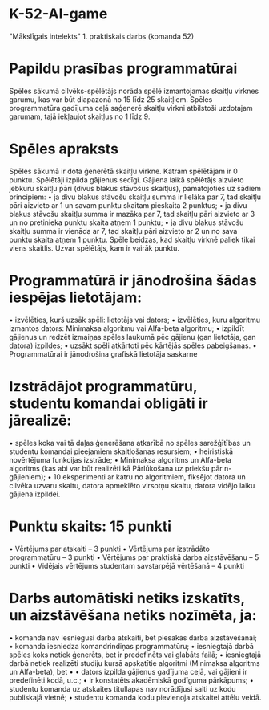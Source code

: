 # K-52-AI-game
 "Mākslīgais intelekts" 1. praktiskais darbs (komanda 52) 

# Papildu prasības programmatūrai
Spēles sākumā cilvēks-spēlētājs norāda spēlē izmantojamas skaitļu virknes garumu, kas var būt diapazonā no 15 līdz 25 skaitļiem. Spēles programmatūra gadījuma ceļā saģenerē skaitļu virkni atbilstoši uzdotajam garumam, tajā iekļaujot skaitļus no 1 līdz 9.

# Spēles apraksts
Spēles sākumā ir dota ģenerētā skaitļu virkne. Katram spēlētājam ir 0 punktu. Spēlētāji izpilda gājienus secīgi. Gājiena laikā spēlētājs aizvieto jebkuru skaitļu pāri (divus blakus stāvošus skaitļus), pamatojoties uz šādiem principiem:
•	ja divu blakus stāvošu skaitļu summa ir lielāka par 7, tad skaitļu pāri aizvieto ar 1 un savam punktu skaitam pieskaita 2 punktus;
•	ja divu blakus stāvošu skaitļu summa ir mazāka par 7, tad skaitļu pāri aizvieto ar 3 un no pretinieka punktu skaita atņem 1 punktu;
•	ja divu blakus stāvošu skaitļu summa ir vienāda ar 7, tad skaitļu pāri aizvieto ar 2 un no sava punktu skaita atņem 1 punktu.
Spēle beidzas, kad skaitļu virknē paliek tikai viens skaitlis. Uzvar spēlētājs, kam ir vairāk punktu.

# Programmatūrā ir jānodrošina šādas iespējas lietotājam: 

•	izvēlēties, kurš uzsāk spēli: lietotājs vai dators;
•	izvēlēties, kuru algoritmu izmantos dators: Minimaksa algoritmu vai Alfa-beta algoritmu;
•	izpildīt gājienus un redzēt izmaiņas spēles laukumā pēc gājienu (gan lietotāja, gan datora) izpildes;
•	uzsākt spēli atkārtoti pēc kārtējās spēles pabeigšanas.
•	Programmatūrai ir jānodrošina grafiskā lietotāja saskarne 

# Izstrādājot programmatūru, studentu komandai obligāti ir jārealizē:

•	spēles koka vai tā daļas ģenerēšana atkarībā no spēles sarežģītības un studentu komandai pieejamiem skaitļošanas resursiem;
•	heiristiskā novērtējuma funkcijas izstrāde;
•	Minimaksa algoritms un Alfa-beta algoritms (kas abi var būt realizēti kā Pārlūkošana uz priekšu pār n-gājieniem);
•	10 eksperimenti ar katru no algoritmiem, fiksējot datora un cilvēka uzvaru skaitu, datora apmeklēto virsotņu skaitu, datora vidējo laiku gājiena izpildei.

# Punktu skaits:     15 punkti

•	Vērtējums par atskaiti – 3 punkti
•	Vērtējums par izstrādāto programmatūru – 3 punkti
•	Vērtējums par praktiskā darba aizstāvēšanu – 5 punkti
•	Vidējais vērtējums studentam savstarpējā vērtēšanā – 4 punkti

# Darbs automātiski netiks izskatīts, un aizstāvēšana netiks nozīmēta, ja:

•	komanda nav iesniegusi darba atskaiti, bet piesakās darba aizstāvēšanai;
•	komanda iesniedza komandrindiņas programmatūru;
•	iesniegtajā darbā spēles koks netiek ģenerēts, bet ir predefinēts vai glabāts failā;
•	iesniegtajā darbā netiek realizēti studiju kursā apskatītie algoritmi (Minimaksa algoritms un Alfa-beta), bet •	•	dators izpilda gājienus gadījuma ceļā, vai gājieni ir predefinēti kodā, u.c.;
•	ir konstatēts akadēmiskā godīguma pārkāpums;
•	studentu komanda uz atskaites titullapas nav norādījusi saiti uz kodu publiskajā vietnē;
•	studentu komanda kodu pievienoja atskaitei attēlu veidā.
